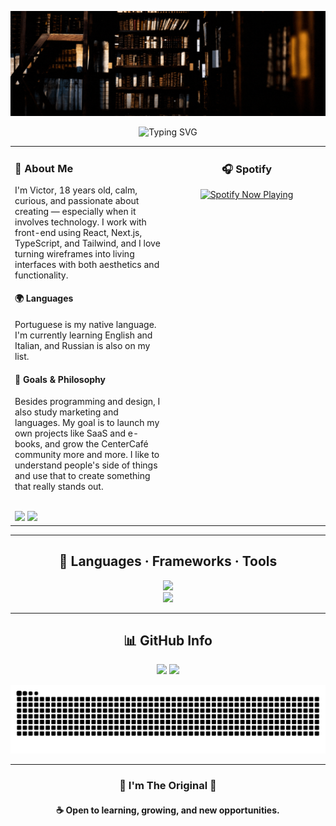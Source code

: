 <!-- Banner -->
<p align="center">
  <img src=".github/workflows/Hello!.gif" alt="Contribution Snake" />
</p>

<!-- Título animado -->
<p align="center">
  <img src="https://readme-typing-svg.demolab.com/?lines=%20+%20;Nice+To+Meet+You!&center=true&width=500&height=50" alt="Typing SVG" />
</p>

<!-- Sobre mim + Spotify -->
<table>
  <tr>
    <td align="left" width="50%" valign="top">
      <h3>👤 About Me</h3>
      <p>I'm Victor, 18 years old, calm, curious, and passionate about creating — especially when it involves technology. I work with front-end using React, Next.js, TypeScript, and Tailwind, and I love turning wireframes into living interfaces with both aesthetics and functionality.</p>
      <h4>🌍 Languages</h4>
      <p>Portuguese is my native language. I'm currently learning English and Italian, and Russian is also on my list.</p>
      <h4>🎯 Goals & Philosophy</h4>
      <p>Besides programming and design, I also study marketing and languages. My goal is to launch my own projects like SaaS and e-books, and grow the CenterCafé community more and more. I like to understand people's side of things and use that to create something that really stands out.</p>
      <br/>
      <a href="https://www.instagram.com/victormts.oficial" target="_blank"><img src="https://img.shields.io/badge/Instagram-E4405F?style=for-the-badge&logo=instagram&logoColor=white" /></a>
      <a href="https://discord.gg/TTAaaU7hwr" target="_blank"><img src="https://img.shields.io/badge/Discord-7289DA?style=for-the-badge&logo=discord&logoColor=white" /></a>
  </td>
    <td align="center" width="50%" valign="top">
      <h3>🎧 Spotify</h3>
      <a href="https://open.spotify.com/intl-pt/track/2muI2ZlXv8AVeoB2cE5kTl?si=00ce1820add74bdc" target="_blank">
        <img src="https://spotify-github-profile.kittinanx.com/api/view?uid=31mdnuapaap4u533qkrm3l46jkku&cover_image=true&theme=default&show_offline=false&background_color=121212&interchange=false&bar_color=53b14f&bar_color_cover=false" alt="Spotify Now Playing" />
      </a>
    </td>
  </tr>
</table>

---

<!-- Habilidades -->
<h2 align="center">🧠 Languages · Frameworks · Tools</h2>

<p align="center">
  <img src="https://skillicons.dev/icons?i=html,css,js,ts,react,nextjs,threejs" /><br/>
  <img src="https://skillicons.dev/icons?i=figma,ps,vscode,github,git,pnpm,discordjs" />
</p>

---

<!-- Stats -->
<h2 align="center">📊 GitHub Info</h2>

<p align="center">
  <img src="https://github-readme-stats.vercel.app/api?username=SoulHiro&show_icons=true&theme=radical" height="165" />
  <img src="https://github-readme-stats.vercel.app/api/top-langs/?username=SoulHiro&layout=compact&theme=radical" height="165" />
</p>

<p align="center">
  <img src="https://raw.githubusercontent.com/SoulHiro/SoulHiro/output/github-snake-dark.svg" alt="Contribution Snake" />
</p>

---

<h3 align="center">💎 I'm The Original 💎</h3>

<h4 align="center">☕ Open to learning, growing, and new opportunities.</h4>
